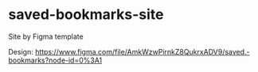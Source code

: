 # saved-bookmarks-site
Site by Figma template

Design: https://www.figma.com/file/AmkWzwPirnkZ8QukrxADV9/saved.-bookmarks?node-id=0%3A1
